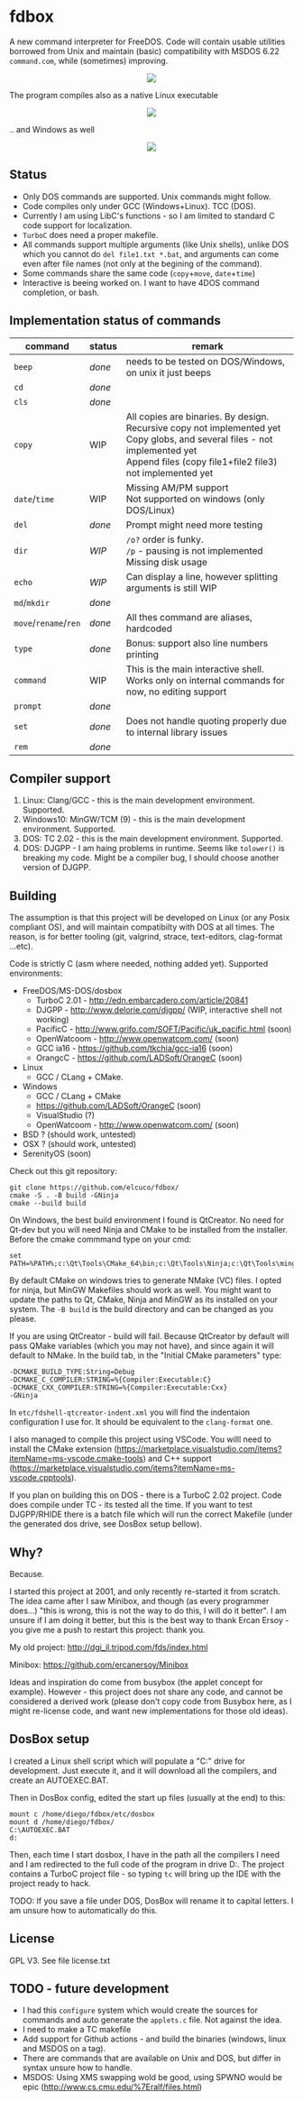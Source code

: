 # fdbox

A new command interpreter for FreeDOS. Code will contain usable utilities
borrowed from Unix and maintain (basic) compatibility with 
MSDOS 6.22 `command.com`, while (sometimes) improving. 

<p align="center">
<img src="fdbox-dosbox.png" />
</p>

The program compiles also as a native Linux executable
<p align="center">
<img src="fdbox-linux.png" />
</p>

.. and Windows as well 
<p align="center">
<img src="fdbox-win10.png" />
</p>

## Status

 * Only DOS commands are supported. Unix commands might follow.
 * Code compiles only under GCC (Windows+Linux). TCC (DOS).
 * Currently I am using LibC's functions - so I am limited to
   standard C code support for localization.
 * `TurboC` does need a proper makefile.
 * All commands support multiple arguments (like Unix shells), unlike DOS
   which you cannot do `del file1.txt *.bat`, and arguments can come
   even after file names (not only at the begining of the command).
 * Some commands share the same code (`copy`+`move`, `date`+`time`)
 * Interactive is beeing worked on. I want to have 4DOS command completion,
   or bash. 

## Implementation status of commands
| command      | status | remark        |
|------------- | ------ | -----------   |
| `beep`       |  *done*  | needs to be tested on DOS/Windows, on unix it just beeps              |
| `cd`         |  *done*  |  |
| `cls`        |  *done*  |  |
| `copy`       |  WIP  | All copies are binaries. By design. <br> Recursive copy not implemented yet <br> Copy globs, and several files - not implemented yet <br> Append files (copy file1+file2 file3) not implemented yet |
| `date`/`time`|  WIP  |  Missing AM/PM support <br> Not supported on windows (only DOS/Linux) |
| `del`        |  *done*  | Prompt might need more testing |
| `dir`        |  *WIP*  |  `/o?` order is funky. <br> `/p` - pausing is not implemented <br> Missing disk usage|
| `echo`       |  *WIP*  |  Can display a line, however splitting arguments is still WIP |
| `md`/`mkdir` |  *done*  |  |
| `move`/`rename`/`ren` |  *done*  | All thes command are aliases, hardcoded |
| `type`       |  *done*  | Bonus: support also line numbers printing |
| `command`    | WIP | This is the main interactive shell. Works only on internal commands for now, no editing support |
| `prompt`     |  *done*  | |
| `set`        |  *done*  | Does not handle quoting properly due to internal library issues |
| `rem`        |  *done*  | |


## Compiler support
 1. Linux: Clang/GCC - this is the main development environment. Supported.
 2. Windows10: MinGW/TCM (9) - this is the main development environment. Supported.
 3. DOS: TC 2.02 - this is the main development environment. Supported.
 4. DOS: DJGPP - I am haing problems in runtime. Seems like `tolower()` is breaking
    my code. Might be a compiler bug, I should choose another version of DJGPP.

## Building

The assumption is that this project will be developed on
Linux (or any Posix compliant OS), and will maintain compatibilty
with DOS at all times. The reason, is for better tooling (git,
valgrind, strace, text-editors, clag-format ...etc).

Code is strictly C (asm where needed, nothing added yet). Supported environments:

 * FreeDOS/MS-DOS/dosbox
    * TurboC 2.01 -  http://edn.embarcadero.com/article/20841
    * DJGPP - http://www.delorie.com/djgpp/ (WIP, interactive shell not working)
    * PacificC - http://www.grifo.com/SOFT/Pacific/uk_pacific.html (soon)
    * OpenWatcoom  - http://www.openwatcom.com/ (soon)
    * GCC ia16 - https://github.com/tkchia/gcc-ia16 (soon)
    * OrangcC - https://github.com/LADSoft/OrangeC (soon)
 * Linux
    * GCC / CLang + CMake.
 * Windows
    * GCC / CLang + CMake
    * https://github.com/LADSoft/OrangeC (soon)
    * VisualStudio (?)
    * OpenWatcoom  - http://www.openwatcom.com/ (soon)
 * BSD ? (should work, untested)
 * OSX ? (should work, untested)
 * SerenityOS (soon)


Check out this git repository:

    git clone https://github.com/elcuco/fdbox/
    cmake -S . -B build -GNinja
    cmake --build build

On Windows, the best build environment I found is QtCreator. No need for Qt-dev
but you will need Ninja and CMake to be installed from the installer. Before the
cmake commmand type on your cmd:

    set PATH=%PATH%;c:\Qt\Tools\CMake_64\bin;c:\Qt\Tools\Ninja;c:\Qt\Tools\mingw810_64\bin

By default CMake on windows tries to generate NMake (VC) files. I opted
for ninja, but MinGW Makefiles should work as well. You might want to update
the paths to Qt, CMake, Ninja and MinGW as its installed on your system. The `-B build`
is the build directory and can be changed as you please.

If you are using QtCreator - build will fail. Because QtCreator
by default will pass QMake variables (which you may not have), and
since again it will default to NMake. In the build tab, in the "Initial CMake parameters" type:

    -DCMAKE_BUILD_TYPE:String=Debug
    -DCMAKE_C_COMPILER:STRING=%{Compiler:Executable:C}
    -DCMAKE_CXX_COMPILER:STRING=%{Compiler:Executable:Cxx}
    -GNinja

In `etc/fdshell-qtcreator-indent.xml` you will find the indentaion
configuration I use for. It should be equivalent to the `clang-format`
one.

I also managed to compile this project using VSCode. You willl
need to install the CMake extension (https://marketplace.visualstudio.com/items?itemName=ms-vscode.cmake-tools)
and C++ support (https://marketplace.visualstudio.com/items?itemName=ms-vscode.cpptools).

If you plan on building this on DOS - there is a TurboC 2.02 project. Code
does compile under TC - its tested all the time. If you want to test DJGPP/RHIDE
there is a batch file which will run the correct Makefile (under the generated dos drive, 
see DosBox setup bellow).

## Why?
Because.

I started this project at 2001, and only recently re-started it from scratch. The idea came
after I saw Minibox, and though (as every programmer does...) "this is wrong, this is not the
way to do this, I will do it better". I am unsure if I am doing it better, but this is the
best way to thank Ercan Ersoy - you give me a push to restart this project: thank you.

My old project:
http://dgi_il.tripod.com/fds/index.html

Minibox:
https://github.com/ercanersoy/Minibox

Ideas and inspiration do come from busybox (the applet concept for
example). However - this project does not share any code, and cannot
be considered a derived work (please don't copy code from Busybox here,
as I might re-license code, and want new implementations for those old ideas).

## DosBox setup

I created a Linux shell script which will populate a "C:" drive for development.
Just execute it, and it will download all the compilers, and create an AUTOEXEC.BAT.

Then in DosBox config, edited the start up files (usually at the end) to this:


    mount c /home/diego/fdbox/etc/dosbox
    mount d /home/diego/fdbox/
    C:\AUTOEXEC.BAT
    d:

Then, each time I start dosbox, I have in the path all the compilers I need and
I am redirected to the full code of the program in drive D:. The project contains
a TurboC project file - so typing `tc` will bring up the IDE with the project ready
to hack.


TODO: If you save a file under DOS, DosBox will rename it to capital letters. I am
unsure how to automatically do this.

## License
GPL V3. See file license.txt

## TODO - future development
 - I had this `configure` system which would create the sources for commands
   and auto generate the `applets.c` file. Not against the idea.
 - I need to make a TC makefile
 - Add support for Github actions  - and build the binaries (windows, linux and MSDOS
   on a tag).
 - There are commands that are available on Unix and DOS, but differ in syntax
   unsure how to handle.
 - MSDOS: Using XMS swapping wold be good, using SPWNO would be epic (http://www.cs.cmu.edu/%7Eralf/files.html)
 
